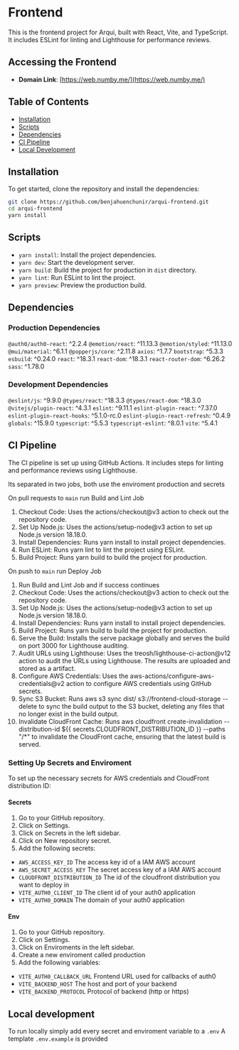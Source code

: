 # Frontend

This is the frontend project for Arqui, built with React, Vite, and TypeScript. It includes ESLint for linting and Lighthouse for performance reviews.

## Accessing the Frontend

- **Domain Link**: [https://web.numby.me/](https://web.numby.me/)

## Table of Contents

- [Installation](#installation)
- [Scripts](#scripts)
- [Dependencies](#dependencies)
- [CI Pipeline](#ci-pipeline)
- [Local Development](#local-development)

## Installation

To get started, clone the repository and install the dependencies:

```sh
git clone https://github.com/benjahuenchunir/arqui-frontend.git
cd arqui-frontend
yarn install
```

## Scripts

- `yarn install`: Install the project dependencies.
- `yarn dev`: Start the development server.
- `yarn build`: Build the project for production in `dist` directory.
- `yarn lint`: Run ESLint to lint the project.
- `yarn preview`: Preview the production build.

## Dependencies

### Production Dependencies

`@auth0/auth0-react`: ^2.2.4
`@emotion/react`: ^11.13.3
`@emotion/styled`: ^11.13.0
`@mui/material`: ^6.1.1
`@popperjs/core`: ^2.11.8
`axios`: ^1.7.7
`bootstrap`: ^5.3.3
`esbuild`: ^0.24.0
`react`: ^18.3.1
`react-dom`: ^18.3.1
`react-router-dom`: ^6.26.2
`sass`: ^1.78.0

### Development Dependencies

`@eslint/js`: ^9.9.0
`@types/react`: ^18.3.3
`@types/react-dom`: ^18.3.0
`@vitejs/plugin-react`: ^4.3.1
`eslint`: ^9.11.1
`eslint-plugin-react`: ^7.37.0
`eslint-plugin-react-hooks`: ^5.1.0-rc.0
`eslint-plugin-react-refresh`: ^0.4.9
`globals`: ^15.9.0
`typescript`: ^5.5.3
`typescript-eslint`: ^8.0.1
`vite`: ^5.4.1

## CI Pipeline
The CI pipeline is set up using GitHub Actions. It includes steps for linting and performance reviews using Lighthouse.

Its separated in two jobs, both use the enviroment production and secrets

On pull requests to `main` run Build and Lint Job
1. Checkout Code: Uses the actions/checkout@v3 action to check out the repository code.
2. Set Up Node.js: Uses the actions/setup-node@v3 action to set up Node.js version 18.18.0.
3. Install Dependencies: Runs yarn install to install project dependencies.
4. Run ESLint: Runs yarn lint to lint the project using ESLint.
5. Build Project: Runs yarn build to build the project for production.

On push to `main` run Deploy Job
1. Run Build and Lint Job and if success continues
2. Checkout Code: Uses the actions/checkout@v3 action to check out the repository code.
3. Set Up Node.js: Uses the actions/setup-node@v3 action to set up Node.js version 18.18.0.
4. Install Dependencies: Runs yarn install to install project dependencies.
5. Build Project: Runs yarn build to build the project for production.
6. Serve the Build: Installs the serve package globally and serves the build on port 3000 for Lighthouse auditing.
7. Audit URLs using Lighthouse: Uses the treosh/lighthouse-ci-action@v12 action to audit the URLs using Lighthouse. The results are uploaded and stored as a artifact.
8. Configure AWS Credentials: Uses the aws-actions/configure-aws-credentials@v2 action to configure AWS credentials using GitHub secrets.
9. Sync S3 Bucket: Runs aws s3 sync dist/ s3://frontend-cloud-storage --delete to sync the build output to the S3 bucket, deleting any files that no longer exist in the build output.
10. Invalidate CloudFront Cache: Runs aws cloudfront create-invalidation --distribution-id ${{ secrets.CLOUDFRONT_DISTRIBUTION_ID }} --paths "/*" to invalidate the CloudFront cache, ensuring that the latest build is served.

### Setting Up Secrets and Enviroment
To set up the necessary secrets for AWS credentials and CloudFront distribution ID:

#### Secrets
1. Go to your GitHub repository.
2. Click on Settings.
3. Click on Secrets in the left sidebar.
4. Click on New repository secret.
5. Add the following secrets: 
  - `AWS_ACCESS_KEY_ID` The access key id of a IAM AWS account
  - `AWS_SECRET_ACCESS_KEY` The secret access key of a IAM AWS account
  - `CLOUDFRONT_DISTRIBUTION_ID` The id of the cloudfront distribution you want to deploy in
  - `VITE_AUTH0_CLIENT_ID` The client id of your auth0 application
  - `VITE_AUTH0_DOMAIN` The domain of your auth0 application

#### Env
1. Go to your GitHub repository.
2. Click on Settings.
3. Click on Enviroments in the left sidebar.
4. Create a new enviroment called production
5. Add the following variables: 
  - `VITE_AUTH0_CALLBACK_URL` Frontend URL used for callbacks of auth0
  - `VITE_BACKEND_HOST` The host and port of your backend
  - `VITE_BACKEND_PROTOCOL` Protocol of backend (http or https)

## Local development

To run locally simply add every secret and enviroment variable to a `.env`
A template `.env.example` is provided